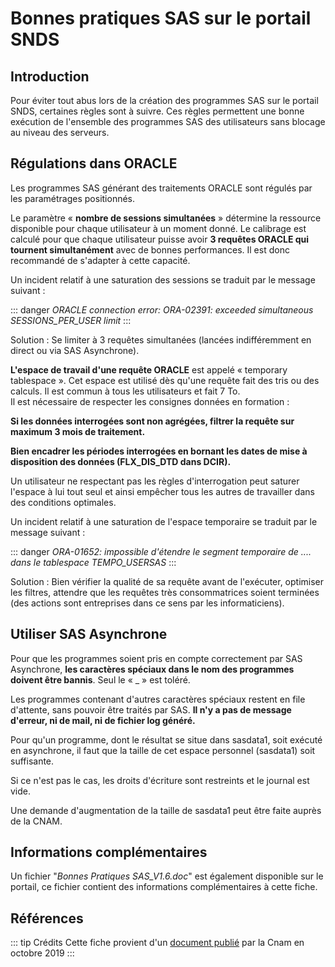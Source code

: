 # Bonnes pratiques SAS sur le portail SNDS
<!-- SPDX-License-Identifier: MPL-2.0 -->


## Introduction

Pour éviter tout abus lors de la création des programmes SAS sur le portail SNDS, certaines règles sont à suivre. Ces règles permettent une bonne exécution de l'ensemble des programmes SAS des utilisateurs sans blocage au niveau des serveurs.

## Régulations dans ORACLE

Les programmes SAS générant des traitements ORACLE sont régulés par les paramétrages positionnés.

Le paramètre « **nombre de sessions simultanées** » détermine la ressource disponible pour chaque utilisateur à un moment donné. Le calibrage est calculé pour que chaque utilisateur puisse avoir **3 requêtes ORACLE qui tournent simultanément** avec de bonnes performances. Il est donc recommandé de s'adapter à cette capacité.

Un incident relatif à une saturation des sessions se traduit par le message suivant :

::: danger
*ORACLE connection error: ORA-02391: exceeded simultaneous SESSIONS_PER_USER limit*
:::

Solution : Se limiter à 3 requêtes simultanées (lancées indifféremment en direct ou via SAS Asynchrone).

**L'espace de travail d'une requête ORACLE** est appelé « temporary tablespace ». Cet espace est utilisé dès qu'une requête fait des tris ou des calculs. Il est commun à tous les utilisateurs et fait 7 To.\
Il est nécessaire de respecter les consignes données en formation :

**Si les données interrogées sont non agrégées, filtrer la requête sur maximum 3 mois de traitement.**

**Bien encadrer les périodes interrogées en bornant les dates de mise à disposition des données (FLX_DIS_DTD dans DCIR).**

Un utilisateur ne respectant pas les règles d'interrogation peut saturer l'espace à lui tout seul et ainsi empêcher tous les autres de travailler dans des conditions optimales.

Un incident relatif à une saturation de l'espace temporaire se traduit par le message suivant :

::: danger
*ORA-01652: impossible d'étendre le segment temporaire de .... dans le tablespace TEMPO_USERSAS*
:::

Solution : Bien vérifier la qualité de sa requête avant de l'exécuter, optimiser les filtres, attendre que les requêtes très consommatrices soient terminées (des actions sont entreprises dans ce sens par les informaticiens).

## Utiliser SAS Asynchrone

Pour que les programmes soient pris en compte correctement par SAS Asynchrone, **les caractères spéciaux dans le nom des programmes doivent être bannis**. Seul le « _ » est toléré.

Les programmes contenant d'autres caractères spéciaux restent en file d'attente, sans pouvoir être traités par SAS. **Il n'y a pas de message d'erreur, ni de mail, ni de fichier log généré.**

Pour qu'un programme, dont le résultat se situe dans sasdata1, soit exécuté en asynchrone, il faut que la taille de cet espace personnel (sasdata1) soit suffisante.

Si ce n'est pas le cas, les droits d'écriture sont restreints et le journal est vide.

Une demande d'augmentation de la taille de sasdata1 peut être faite auprès de la CNAM.

## Informations complémentaires

Un fichier "*Bonnes Pratiques SAS_V1.6.doc*" est également disponible sur le portail, ce fichier contient des informations complémentaires à cette fiche.

## Références

::: tip Crédits
Cette fiche provient d'un [document publié](../files/Cnam/2019-10_Cnam_Recommandations-SAS_MPL-2.0.pdf) par la Cnam en octobre 2019
:::
